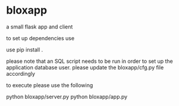 # bloxapp
a small flask app and client

to set up dependencies use 

use pip install . 

please note that an SQL script needs to be run in order to set up the application database user.
please update the bloxapp/cfg.py file accordingly

to execute please use the following

python bloxapp/server.py
python bloxapp/app.py
